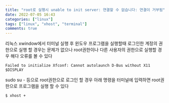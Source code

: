 ```yaml
---
title: "root로 실행시 unable to init server: 연결할 수 없습니다: 연결이 거부됨"
date: 2022-07-05 16:43
categories: ["linux"]
tags: ["linux", "xhost", "terminal"]
comments: true
---
```


리눅스 xwindow에서 터미널 실행 후 윈도우 프로그램을 실행할때 로그인한 계정의 권한으로 실행 할 경우는 
문제가 없으나 root권한이나 다른 사용자의 권한으로 실행할 경우 해다 오류를 볼 수 있다

```
Failed to initialize Xfconf: Cannot autolaunch D-Bus without X11 $DISPLAY
```

sudo su - 등으로 root권한으로 로그인 할 경우 아래 명령을 터미널에 입력하면 root권한으로 프로그램을 실행 할 수 있다

```
$ xhost +
```
